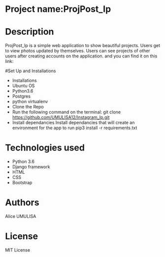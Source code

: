 # Project name:ProjPost_Ip

# Description
ProjPost_Ip is a simple web application to show beautiful projects. Users get to view photos updated by themselves. Users can see projects of other users after creating accounts on the application. and you can find it on this link:

#Set Up and Installations
* Installations
* Ubuntu OS
* Python3.6
* Postgres
* python virtualenv
* Clone the Repo
* Run the following command on the terminal: git clone https://github.com/UMULISA12/Instagram_Ip.git
* Install dependancies Install dependancies that will create an environment for the app to run pip3 install -r requirements.txt

# Technologies used
* Python 3.6
* Django framework
* HTML
* CSS
* Bootstrap

# Authors
Alice UMULISA

# License
MIT License
